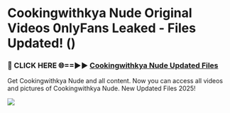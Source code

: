 # Cookingwithkya Nude Original Videos 0nlyFans Leaked - Files Updated! ()

<h3>🔴 CLICK HERE 🌐==►► <a href="https://tinyurl.com/2p9ay9w9" rel="nofollow">Cookingwithkya Nude Updated Files</a></h3>

Get Cookingwithkya Nude and all content. Now you can access all videos and pictures of Cookingwithkya Nude. New Updated Files 2025!

[![](https://i.imgur.com/KQgVmj3.gif)](https://tinyurl.com/2p9ay9w9)
